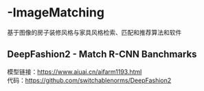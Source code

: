 # -ImageMatching
基于图像的房子装修风格与家具风格检索、匹配和推荐算法和软件

## DeepFashion2 - Match R-CNN Banchmarks 
模型链接：https://www.aiuai.cn/aifarm1193.html  
代码：https://github.com/switchablenorms/DeepFashion2
